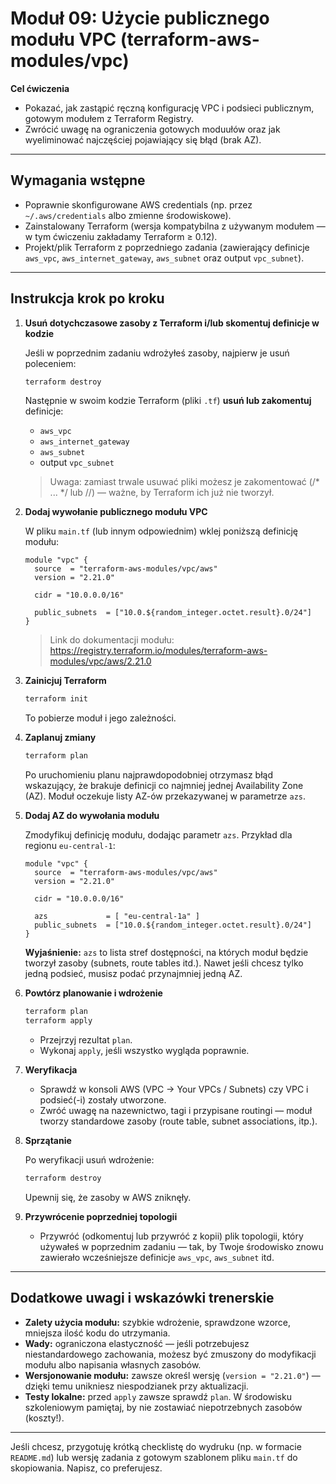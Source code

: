 # Moduł 09: Użycie publicznego modułu VPC (terraform-aws-modules/vpc)

**Cel ćwiczenia**

- Pokazać, jak zastąpić ręczną konfigurację VPC i podsieci publicznym, gotowym modułem z Terraform Registry.
- Zwrócić uwagę na ograniczenia gotowych moduułów oraz jak wyeliminować najczęściej pojawiający się błąd (brak AZ).

---

## Wymagania wstępne

- Poprawnie skonfigurowane AWS credentials (np. przez `~/.aws/credentials` albo zmienne środowiskowe).
- Zainstalowany Terraform (wersja kompatybilna z używanym modułem — w tym ćwiczeniu zakładamy Terraform ≥ 0.12).
- Projekt/plik Terraform z poprzedniego zadania (zawierający definicje `aws_vpc`, `aws_internet_gateway`, `aws_subnet` oraz output `vpc_subnet`).

---

## Instrukcja krok po kroku

1. **Usuń dotychczasowe zasoby z Terraform i/lub skomentuj definicje w kodzie**

   Jeśli w poprzednim zadaniu wdrożyłeś zasoby, najpierw je usuń poleceniem:

   ```bash
   terraform destroy
   ```

   Następnie w swoim kodzie Terraform (pliki `.tf`) **usuń lub zakomentuj** definicje:

   - `aws_vpc`
   - `aws_internet_gateway`
   - `aws_subnet`
   - output `vpc_subnet`

   > Uwaga: zamiast trwale usuwać pliki możesz je zakomentować (/* ... */ lub //) — ważne, by Terraform ich już nie tworzył.

2. **Dodaj wywołanie publicznego modułu VPC**

   W pliku `main.tf` (lub innym odpowiednim) wklej poniższą definicję modułu:

   ```hcl
   module "vpc" {
     source  = "terraform-aws-modules/vpc/aws"
     version = "2.21.0"

     cidr = "10.0.0.0/16"

     public_subnets  = ["10.0.${random_integer.octet.result}.0/24"]
   }
   ```

   > Link do dokumentacji modułu: https://registry.terraform.io/modules/terraform-aws-modules/vpc/aws/2.21.0

3. **Zainicjuj Terraform**

   ```bash
   terraform init
   ```

   To pobierze moduł i jego zależności.

4. **Zaplanuj zmiany**

   ```bash
   terraform plan
   ```

   Po uruchomieniu planu najprawdopodobniej otrzymasz błąd wskazujący, że brakuje definicji co najmniej jednej Availability Zone (AZ). Moduł oczekuje listy AZ-ów przekazywanej w parametrze `azs`.

5. **Dodaj AZ do wywołania modułu**

   Zmodyfikuj definicję modułu, dodając parametr `azs`. Przykład dla regionu `eu-central-1`:

   ```hcl
   module "vpc" {
     source  = "terraform-aws-modules/vpc/aws"
     version = "2.21.0"

     cidr = "10.0.0.0/16"

     azs             = [ "eu-central-1a" ]
     public_subnets  = ["10.0.${random_integer.octet.result}.0/24"]
   }
   ```

   **Wyjaśnienie:** `azs` to lista stref dostępności, na których moduł będzie tworzył zasoby (subnets, route tables itd.). Nawet jeśli chcesz tylko jedną podsieć, musisz podać przynajmniej jedną AZ.

6. **Powtórz planowanie i wdrożenie**

   ```bash
   terraform plan
   terraform apply
   ```

   - Przejrzyj rezultat `plan`.
   - Wykonaj `apply`, jeśli wszystko wygląda poprawnie.

7. **Weryfikacja**

   - Sprawdź w konsoli AWS (VPC -> Your VPCs / Subnets) czy VPC i podsieć(-i) zostały utworzone.
   - Zwróć uwagę na nazewnictwo, tagi i przypisane routingi — moduł tworzy standardowe zasoby (route table, subnet associations, itp.).

8. **Sprzątanie**

   Po weryfikacji usuń wdrożenie:

   ```bash
   terraform destroy
   ```

   Upewnij się, że zasoby w AWS zniknęły.

9. **Przywrócenie poprzedniej topologii**

   - Przywróć (odkomentuj lub przywróć z kopii) plik topologii, który używałeś w poprzednim zadaniu — tak, by Twoje środowisko znowu zawierało wcześniejsze definicje `aws_vpc`, `aws_subnet` itd.

---

## Dodatkowe uwagi i wskazówki trenerskie

- **Zalety użycia modułu:** szybkie wdrożenie, sprawdzone wzorce, mniejsza ilość kodu do utrzymania.
- **Wady:** ograniczona elastyczność — jeśli potrzebujesz niestandardowego zachowania, możesz być zmuszony do modyfikacji modułu albo napisania własnych zasobów.
- **Wersjonowanie modułu:** zawsze określ wersję (`version = "2.21.0"`) — dzięki temu unikniesz niespodzianek przy aktualizacji.
- **Testy lokalne:** przed `apply` zawsze sprawdź `plan`. W środowisku szkoleniowym pamiętaj, by nie zostawiać niepotrzebnych zasobów (koszty!).

---

Jeśli chcesz, przygotuję krótką checklistę do wydruku (np. w formacie `README.md`) lub wersję zadania z gotowym szablonem pliku `main.tf` do skopiowania. Napisz, co preferujesz.

